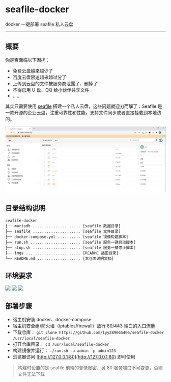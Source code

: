 # seafile-docker

docker 一键部署 seafile 私人云盘

------

## 概要

你是否面临以下困扰：

- 免费云盘越来越少了
- 百度云盘限速越来越过分了
- 上传到云盘的文件被服务商泄露了、删掉了
- 不得已用 U 盘、QQ 给小伙伴共享文件
- ......

其实只需要使用 [seafile](https://github.com/haiwen/seafile) 搭建一个私人云盘，这些问题就迎刃而解了：Seafile 是一款开源的企业云盘，注重可靠性和性能，支持文件同步或者直接挂载到本地访问。

![](imgs/01.png)



## 目录结构说明

```
seafile-docker
├── mariadb ..................... [seafile 数据目录]
├── seafile ..................... [seafile 文件目录]
├── docker-compose.yml .......... [seafile 镜像构建脚本]
├── run.sh ...................... [seafile 服务一键启动脚本]
├── stop.sh ..................... [seafile 服务一键停止脚本]
├── imgs ........................ [README 插图目录]
└── README.md ................... [本仓库说明文档]
```


## 环境要求

![](https://img.shields.io/badge/Platform-Linux%20amd64-brightgreen.svg) ![](https://img.shields.io/badge/Platform-Mac%20amd64-brightgreen.svg) ![](https://img.shields.io/badge/Platform-Windows%20x64-brightgreen.svg)



## 部署步骤

- 宿主机安装 docker、docker-compose
- 宿主机安全组/防火墙（iptables/firewall）放行 80/443 端口的入口流量
- 下载仓库： `git clone https://github.com/lyy289065406/seafile-docker /usr/local/seafile-docker`
- 打开仓库目录： `cd /usr/local/seafile-docker`
- 构建镜像并运行： `./run.sh -u admin -p admin123`
- 浏览器访问 [http://127.0.0.1:80](http://127.0.0.1:80) 即可使用

> 构建时设置的是 seafile 前端的登录账密，另 80 服务端口不可变更，否则文件无法下载
